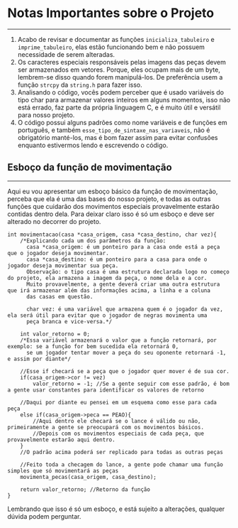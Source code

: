 # Notas Importantes sobre o Projeto
---
1. Acabo de revisar e documentar as funções `inicializa_tabuleiro` e `imprime_tabuleiro`, elas estão funcionando bem e não possuem necessidade de serem alteradas.
2. Os caracteres especiais responsáveis pelas imagens das peças devem ser armazenados em vetores. Porque, eles ocupam mais de um byte, lembrem-se disso quando forem manipulá-los. De preferência usem a função `strcpy` da `string.h` para fazer isso.
3. Analisando o código, vocês podem perceber que é usado variáveis do tipo char para armazenar valores inteiros em alguns momentos, isso não está errado, faz parte da própria linguagem C, e é muito útil e versátil para nosso projeto.
4. O código possui alguns padrões como nome variáveis e de funções em português, e também `esse_tipo_de_sintaxe_nas_variaveis`, não é obrigatório manté-los, mas é bom fazer assim para evitar confusões enquanto estivermos lendo e escrevendo o código.

## Esboço da função de movimentação
---
Aqui eu vou apresentar um esboço básico da função de movimentação, perceba que ela é uma das bases do nosso projeto, e todas as outras funções que cuidarão dos movimentos especiais provavelmente estarão contidas dentro dela. Para deixar claro isso é só um esboço e deve ser alterado no decorrer do projeto.

```
int movimentacao(casa *casa_origem, casa *casa_destino, char vez){
	/*Explicando cada um dos parâmetros da função:
	  casa *casa_origem: é um ponteiro para a casa onde está a peça que o jogador deseja movimentar.
	  casa *casa_destino: é um ponteiro para a casa para onde o jogador deseja movimentar sua peça.
	  Observação: o tipo casa é uma estrutura declarada logo no começo do projeto, ela armazena a imagem da peça, o nome dela e a cor.
	  Muito provavelmente, a gente deverá criar uma outra estrutura que irá armazenar além das informações acima, a linha e a coluna
	  das casas em questão.

	  char vez: é uma variável que armazena quem é o jogador da vez, ela será útil para evitar que o jogador de negras movimenta uma
	  peça branca e vice-versa.*/
	  
	int valor_retorno = 0;
	/*Essa variável armazenará o valor que a função retornará, por exemplo: se a função for bem sucedida ela retornará 0,
	  se um jogador tentar mover a peça do seu oponente retornará -1, e assim por diante*/
	    
	//Esse if checará se a peça que o jogador quer mover é de sua cor.
	if(casa_origem->cor != vez)
		valor_retorno = -1; //Se a gente seguir com esse padrão, é bom a gente usar constantes para identificar os valores de retorno
	
	//Daqui por diante eu pensei em um esquema como esse para cada peça
	else if(casa_origem->peca == PEAO){
		//Aqui dentro ele checará se o lance é válido ou não, primeiramente a gente se preocupará com os movimentos básicos.
		//Depois com os movimentos especiais de cada peça, que provavelmente estarão aqui dentro.
	}
	//O padrão acima poderá ser replicado para todas as outras peças
	
	//Feito toda a checagem do lance, a gente pode chamar uma função simples que só movimentará as peças
	movimenta_pecas(casa_origem, casa_destino);
	
	return valor_retorno; //Retorno da função
}
```

Lembrando que isso é só um esboço, e está sujeito a alterações, qualquer dúvida podem perguntar.
